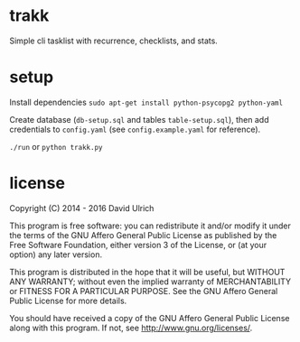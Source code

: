 # trakk

Simple cli tasklist with recurrence, checklists, and stats.


# setup

Install dependencies `sudo apt-get install python-psycopg2 python-yaml`

Create database (`db-setup.sql` and tables `table-setup.sql`), then add
credentials to `config.yaml` (see `config.example.yaml` for reference).

`./run` or `python trakk.py`


# license

Copyright (C) 2014 - 2016  David Ulrich

This program is free software: you can redistribute it and/or modify
it under the terms of the GNU Affero General Public License as published
by the Free Software Foundation, either version 3 of the License, or
(at your option) any later version.

This program is distributed in the hope that it will be useful,
but WITHOUT ANY WARRANTY; without even the implied warranty of
MERCHANTABILITY or FITNESS FOR A PARTICULAR PURPOSE.  See the
GNU Affero General Public License for more details.

You should have received a copy of the GNU Affero General Public License
along with this program.  If not, see <http://www.gnu.org/licenses/>.
